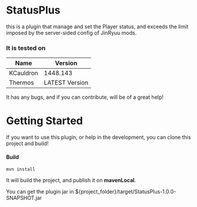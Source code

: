 # StatusPlus

this is a plugin that manage and set the Player status, and exceeds the limit imposed by the server-sided config of JinRyuu mods.

### It is tested on
| Name | Version |
| --- | --- |
| KCauldron | 1448.143 |
| Thermos | LATEST Version |

It has any bugs, and if you can contribute, will be of a great help!

# Getting Started

If you want to use this plugin, or help in the development, you can clone this project and build!

#### Build
```
mvn install
```

It will build the project, and publish it on **mavenLocal**.

You can get the plugin jar in ${project_folder}/target/StatusPlus-1.0.0-SNAPSHOT.jar
